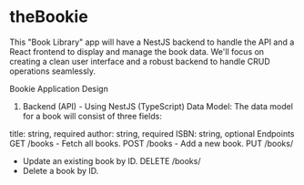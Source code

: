 # theBookie
This "Book Library" app will have a NestJS backend to handle the API and a React frontend to display and manage the book data. We'll focus on creating a clean user interface and a robust backend to handle CRUD operations seamlessly.

Bookie Application Design
1. Backend (API) - Using NestJS (TypeScript)
Data Model: The data model for a book will consist of three fields:

title: string, required
author: string, required
ISBN: string, optional
Endpoints
GET /books - Fetch all books.
POST /books - Add a new book.
PUT /books/
- Update an existing book by ID.
DELETE /books/
- Delete a book by ID.
